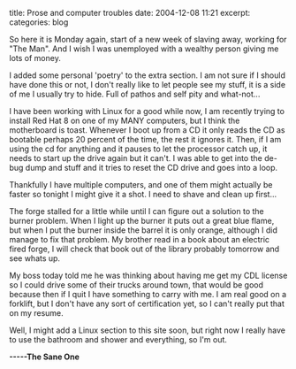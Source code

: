 title: Prose and computer troubles
date: 2004-12-08 11:21
excerpt: 
categories: blog

So here it is Monday again, start of a new week of slaving away, working for "The Man". And I wish I was unemployed with a wealthy person giving me lots of money.

I added some personal 'poetry' to the extra section. I am not sure if I should have done this or not, I don't really like to let people see my stuff, it is a side of me I usually try to hide. Full of pathos and self pity and what-not...

I have been working with Linux for a good while now, I am recently trying to install Red Hat 8 on one of my MANY computers, but I think the motherboard is toast. Whenever I boot up from a CD it only reads the CD as bootable perhaps 20 percent of the time, the rest it ignores it. Then, if I am using the cd for anything and it pauses to let the processor catch up, it needs to start up the drive again but it can't. I was able to get into the de-bug dump and stuff and it tries to reset the CD drive and goes into a loop.

Thankfully I have multiple computers, and one of them might actually be faster so tonight I might give it a shot. I need to shave and clean up first...

The forge stalled for a little while until I can figure out a solution to the burner problem. When I light up the burner it puts out a great blue flame, but when I put the burner inside the barrel it is only orange, although I did manage to fix that problem. My brother read in a book about an electric fired forge, I will check that book out of the library probably tomorrow and see whats up.

My boss today told me he was thinking about having me get my CDL license so I could drive some of their trucks around town, that would be good because then if I quit I have something to carry with me. I am real good on a forklift, but I don't have any sort of certification yet, so I can't really put that on my resume.

Well, I might add a Linux section to this site soon, but right now I really have to use the bathroom and shower and everything, so I'm out.

**-----The Sane One**